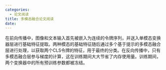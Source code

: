 ```yaml
---
categories:
  - 论文阅读
title: 多模态融合论文阅读
date:
---
```

在前向传播中，图像和文本输入首先被嵌入为连续的令牌序列，并送入单模态变换器层进行基础特征提取。两种模态的基础特征随后通过多个基于提示的多模态融合层进行处理，以获取两个CLS令牌的特征，用于最终的分类。在反向传播中，只有多模态融合层参与梯度的计算，这在训练期间大大节省了内存使用量。训练期间，两个变换器中的所有预训练参数都被冻结。